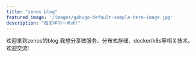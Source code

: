 ```yaml
---
title: "zenos blog"
featured_image: '/images/gohugo-default-sample-hero-image.jpg'
description: "每天学习一点点!"
---
```

欢迎来到zenos的blog.我想分享微服务、分布式存储、docker/k8s等相关技术。欢迎交流!
